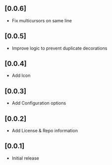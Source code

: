 ## [0.0.6]
- Fix multicursors on same line

## [0.0.5]
- Improve logic to prevent duplicate decorations

## [0.0.4]
- Add Icon

## [0.0.3]
- Add Configuration options

## [0.0.2]
- Add License & Repo information

## [0.0.1]
- Initial release